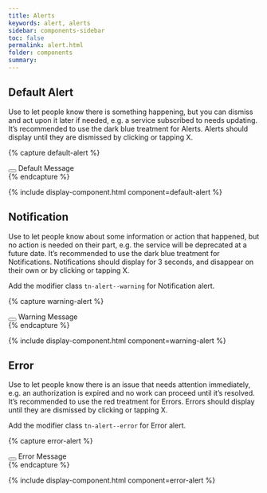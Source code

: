 ```yaml
---
title: Alerts
keywords: alert, alerts
sidebar: components-sidebar
toc: false
permalink: alert.html
folder: components
summary:
---
```


## Default Alert
Use to let people know there is something happening, but you can dismiss and act upon it later if needed, e.g. a service subscribed to needs updating. It’s recommended to use the dark blue treatment for Alerts. Alerts should display until they are dismissed by clicking or tapping X.

{% capture default-alert %}
<div class="tn-alert" role="alert" id="defautl-alert">
  <button class="tn-alert__close" aria-controls="defautl-alert">
    <span class="tn-icon tn-icon--remove" role="presentation"></span>
  </button>
  Default Message
</div>
{% endcapture %}

{% include display-component.html component=default-alert %}

## Notification
Use to let people know about some information or action that happened, but no action is needed on their part, e.g. the service will be deprecated at a future date. It’s recommended to use the dark blue treatment for Notifications. Notifications should display for 3 seconds, and disappear on their own or by clicking or tapping X.

Add the modifier class `tn-alert--warning` for Notification alert.

{% capture warning-alert %}
<div class="tn-alert tn-alert--warning" role="alert" id="warning-alert">
  <button class="tn-alert__close" aria-controls="warning-alert">
    <span class="tn-icon tn-icon--remove" role="presentation"></span>
  </button>
  Warning Message
</div>
{% endcapture %}

{% include display-component.html component=warning-alert %}

## Error
Use to let people know there is an issue that needs attention immediately, e.g. an authorization is expired and no work can proceed until it’s resolved. It’s recommended to use the red treatment for Errors. Errors should display until they are dismissed by clicking or tapping X.

Add the modifier class `tn-alert--error` for Error alert.

{% capture error-alert %}

<div class="tn-alert tn-alert--error" role="alert" id="error-alert">
  <button class="tn-alert__close" aria-controls="error-alert">
    <span class="tn-icon tn-icon--remove" role="presentation"></span>
  </button>
  Error Message
</div>
{% endcapture %}

{% include display-component.html component=error-alert %}

<script type="text/javascript">
var els = document.querySelectorAll("[aria-controls]");
for (var i = 0; i < els.length; i++) {
    var el = els[i];
    el.addEventListener('click', function() {
        var targetId = this.getAttribute("aria-controls");
        var target = document.getElementById(targetId);
        target.setAttribute("aria-hidden", true);
        target.remove();

    })
}

console.log('test')
</script>
